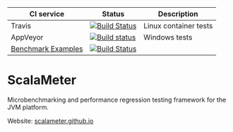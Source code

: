 
CI service | Status | Description
-----------|--------|------------
Travis | [![Build Status](https://travis-ci.org/scalameter/scalameter.png?branch=master)](https://travis-ci.org/scalameter/scalameter) | Linux container tests
AppVeyor | [![Build status](https://ci.appveyor.com/api/projects/status/08hfljfae46wj9hc/branch/master?svg=true)](https://ci.appveyor.com/project/storm-enroute-bot/scalameter/branch/master) | Windows tests
[Benchmark Examples](https://github.com/scalameter/scalameter-examples) | [![Build Status](https://travis-ci.org/scalameter/scalameter-examples.svg?branch=master)](https://travis-ci.org/scalameter/scalameter-examples)


ScalaMeter
==========

Microbenchmarking and performance regression testing framework for the JVM platform.

Website: [scalameter.github.io](http://scalameter.github.io)
